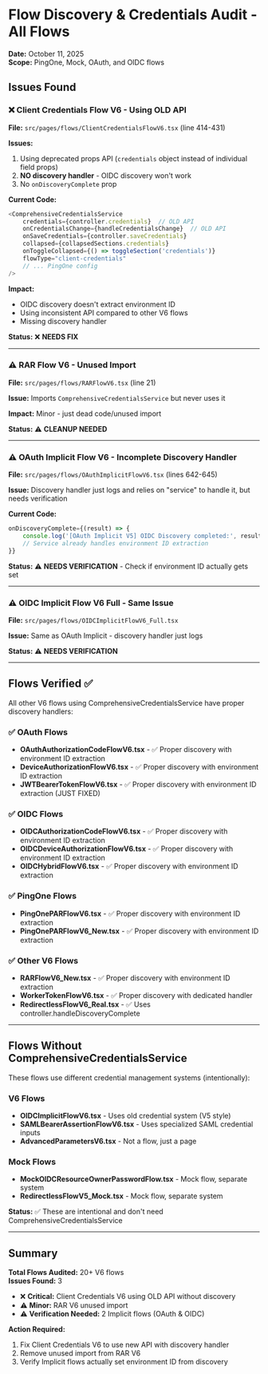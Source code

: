 # Flow Discovery & Credentials Audit - All Flows

**Date:** October 11, 2025  
**Scope:** PingOne, Mock, OAuth, and OIDC flows

## Issues Found

### ❌ Client Credentials Flow V6 - Using OLD API

**File:** `src/pages/flows/ClientCredentialsFlowV6.tsx` (line 414-431)

**Issues:**
1. Using deprecated props API (`credentials` object instead of individual field props)
2. **NO discovery handler** - OIDC discovery won't work
3. No `onDiscoveryComplete` prop

**Current Code:**
```typescript
<ComprehensiveCredentialsService
    credentials={controller.credentials}  // OLD API
    onCredentialsChange={handleCredentialsChange}  // OLD API
    onSaveCredentials={controller.saveCredentials}
    collapsed={collapsedSections.credentials}
    onToggleCollapsed={() => toggleSection('credentials')}
    flowType="client-credentials"
    // ... PingOne config
/>
```

**Impact:**
- OIDC discovery doesn't extract environment ID
- Using inconsistent API compared to other V6 flows
- Missing discovery handler

**Status:** ❌ **NEEDS FIX**

---

### ⚠️ RAR Flow V6 - Unused Import

**File:** `src/pages/flows/RARFlowV6.tsx` (line 21)

**Issue:** Imports `ComprehensiveCredentialsService` but never uses it

**Impact:** Minor - just dead code/unused import

**Status:** ⚠️ **CLEANUP NEEDED**

---

### ⚠️ OAuth Implicit Flow V6 - Incomplete Discovery Handler

**File:** `src/pages/flows/OAuthImplicitFlowV6.tsx` (lines 642-645)

**Issue:** Discovery handler just logs and relies on "service" to handle it, but needs verification

**Current Code:**
```typescript
onDiscoveryComplete={(result) => {
    console.log('[OAuth Implicit V5] OIDC Discovery completed:', result);
    // Service already handles environment ID extraction
}}
```

**Status:** ⚠️ **NEEDS VERIFICATION** - Check if environment ID actually gets set

---

### ⚠️ OIDC Implicit Flow V6 Full - Same Issue

**File:** `src/pages/flows/OIDCImplicitFlowV6_Full.tsx`

**Issue:** Same as OAuth Implicit - discovery handler just logs

**Status:** ⚠️ **NEEDS VERIFICATION**

---

## Flows Verified ✅

All other V6 flows using ComprehensiveCredentialsService have proper discovery handlers:

### ✅ OAuth Flows
- **OAuthAuthorizationCodeFlowV6.tsx** - ✅ Proper discovery with environment ID extraction
- **DeviceAuthorizationFlowV6.tsx** - ✅ Proper discovery with environment ID extraction
- **JWTBearerTokenFlowV6.tsx** - ✅ Proper discovery with environment ID extraction (JUST FIXED)

### ✅ OIDC Flows  
- **OIDCAuthorizationCodeFlowV6.tsx** - ✅ Proper discovery with environment ID extraction
- **OIDCDeviceAuthorizationFlowV6.tsx** - ✅ Proper discovery with environment ID extraction
- **OIDCHybridFlowV6.tsx** - ✅ Proper discovery with environment ID extraction

### ✅ PingOne Flows
- **PingOnePARFlowV6.tsx** - ✅ Proper discovery with environment ID extraction
- **PingOnePARFlowV6_New.tsx** - ✅ Proper discovery with environment ID extraction

### ✅ Other V6 Flows
- **RARFlowV6_New.tsx** - ✅ Proper discovery with environment ID extraction
- **WorkerTokenFlowV6.tsx** - ✅ Proper discovery with dedicated handler
- **RedirectlessFlowV6_Real.tsx** - ✅ Uses controller.handleDiscoveryComplete

---

## Flows Without ComprehensiveCredentialsService

These flows use different credential management systems (intentionally):

### V6 Flows
- **OIDCImplicitFlowV6.tsx** - Uses old credential system (V5 style)
- **SAMLBearerAssertionFlowV6.tsx** - Uses specialized SAML credential inputs
- **AdvancedParametersV6.tsx** - Not a flow, just a page

### Mock Flows
- **MockOIDCResourceOwnerPasswordFlow.tsx** - Mock flow, separate system
- **RedirectlessFlowV5_Mock.tsx** - Mock flow, separate system

**Status:** ✅ These are intentional and don't need ComprehensiveCredentialsService

---

## Summary

**Total Flows Audited:** 20+ V6 flows  
**Issues Found:** 3  
- ❌ **Critical:** Client Credentials V6 using OLD API without discovery
- ⚠️ **Minor:** RAR V6 unused import
- ⚠️ **Verification Needed:** 2 Implicit flows (OAuth & OIDC)

**Action Required:**
1. Fix Client Credentials V6 to use new API with discovery handler
2. Remove unused import from RAR V6
3. Verify Implicit flows actually set environment ID from discovery

